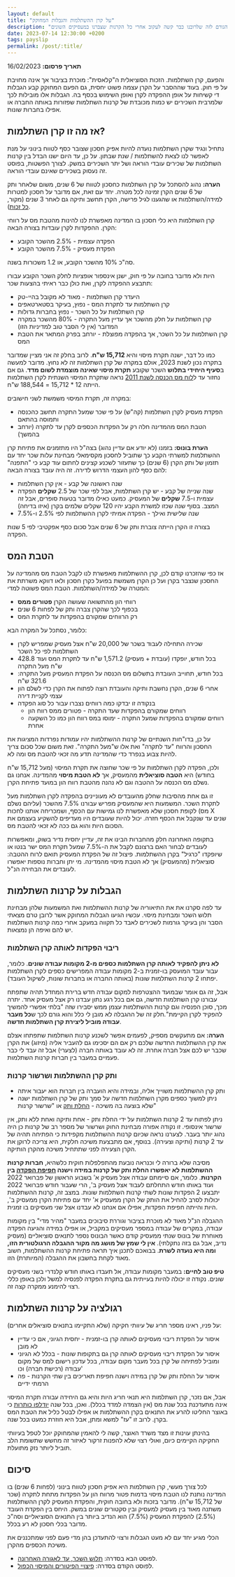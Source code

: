 ```yaml
---
layout: default
title: "על קרן ההשתלמות והגבלות המחוקק"
description: "הסבר על קרן ההשתלמות והגורם לזה שלרובנו כבר קשה לעקוב אחרי כל הקרנות שצברנו במעסיקים השונים"
date: 2023-07-14 12:30:00 +0200
tags: payslip
permalink: /post/:title/
---
```

**תאריך פרסום:** 16/02/2023

והפעם, קרן השתלמות. הזכות הסוציאלית ה"קלאסית": מוכרת בציבור אך אינה מחויבת על פי חוק. בעוד שההסבר על הקרן עצמה פשוט יחסית, גם הפעם המחוקק קבע הגבלות די קשיחות על אופן ההפקדה לקרן ואופן השימוש בכסף בה. הגבלות אלו מובילות לכך שלמרבית השכירים יש כמות מכובדת של קרנות השתלמות שפזורות באותה החברה או אפילו בחברות שונות.


## אז מה זו קרן השתלמות?
נתחיל ונגיד שקרן השתלמות נועדה להיות אפיק חסכון שצובר כסף לטווח בינוני על מנת לאפשר לנו לצאת להשתלמות / שנת שבתון. על כן, עד היום ישנו הבדל בין קרנות השתלמות של שכירים עובדי הוראה ושל יתר השכירים במשק. לצורך הפשטות, בפוסט זה נעסוק בשכירים שאינם עובדי הוראה.


**הערה:** נהוג להסתכל על קרן השתלמות כחסכון לטווח של 6 שנים, משום שלאחר ותק של 6 שנים הקרן זמינה לכל מטרה. יחד עם זאת, אם מדובר על חסכון למטרות למידה/השתלמות או שהגענו לגיל פרישה, הקרן תחשב ותיקה גם לאחר 3 שנים (מקור, [כל זכות](https://www.kolzchut.org.il/he/%D7%A7%D7%A8%D7%9F_%D7%94%D7%A9%D7%AA%D7%9C%D7%9E%D7%95%D7%AA)).


קרן השתלמות היא כלי חסכון בו המדינה מאפשרת לנו להינות מהטבת מס על רווחי הקרן. ההפקדות לקרן עובדות בצורה הבאה:
* הפקדה עצמית - 2.5% מהשכר הקובע
* הפקדת מעסיק - 7.5% מהשכר הקובע

סה"כ 10% מהשכר הקובע, או 1.2 משכורות בשנה.


היות ולא מדובר בחובה על פי חוק, ישנן אינספור אופציות לחלק השכר הקובע עבורו תתבצע ההפקדה לקרן, ואת כולן כבר ראיתי בהצעות שכר:
* היעדר קרן השתלמות - מאוד לא מקובל בהיי-טק
* קרן השתלמות עד לתקרת המס - נפוץ, בעיקר בסטארטאפים
* קרן השתלמות על כל השכר - נפוץ בחברות גדולות
* קרן השתלמות על חלק מהשכר אך עדיין מעל התקרה - 80% מהשכר במקרה המדובר (אין לי הסבר טוב למדיניות הזו)
* קרן השתלמות על כל השכר, אך בהפקדה מפוצלת - יורחב בפרק המתאר את הטבת המס

כמו כל דבר, ישנה תקרת מיסוי והיא **15,712 ש"ח**. לרוב בחלק זה אני מציין שמדובר בתקרה נכון לשנת 2023, אולם במקרה של קרן השתלמות זה לא נחוץ. מדובר למעשה ב**סעיף היחידי בתלוש** השכר שקובע **תקרת מיסוי שאינה מוצמדת לשום מדד**. גם אם נחזור עד ל[לוח מס הכנסה לשנת 2011](https://www.gov.il/BlobFolder/generalpage/income-tax-monthly-deductions-booklet/he/generalInformation_income-tax-monthly-deductions-booklet_luah_ezer_2011.pdf) נראה שתקרת המיסוי השנתית לקרן השתלמות הייתה 12 * 15,712 = 188,544 ש"ח.


במקרה זה, תקרת המיסוי משמשת לשני חישובים:
* הפקדת מעסיק לקרן השתלמות (קה"ש) על פי שכר שמעל התקרה תחשב כהכנסה ותמוסה בהתאם
* הטבת המס מהמדינה חלה רק על הפקדות הכספים לקרן עד לתקרה (יורחב בהמשך)

**הערת בונוס:** בזמנו (לא יודע אם עדיין נהוג) בצה"ל היו מתזמנים את פתיחת קרן ההשתלמות למשרתי הקבע כך שתוביל לחסכון מקסימאלי מבחינת עלות שכר יחד עם תזמון של ותק הקרן (6 שנים) כך שתעזור לשכנע קצינים לחתום עוד קבע כי "התפנה" להם כסף להון העצמי הדרוש לדירה. זה היה עובד בצורה הבאה:
* שנה ראשונה של קבע - אין קרן השתלמות
* שנה שנייה של קבע - יש קרן השתלמות, אבל לפי שכר של 2.5 **שקלים** הפקדה עצמית ו-7.5 **שקלים** של המעסיק. כמעט כאילו מדובר בטעות סופרים, אבל זה המצב. בסוף שנה שכזו למשרת הקבע יהיו 120 שקלים שלמים בקרן (איזו בדיחה)
* שנה שלישית ואילך - הפקדה אמיתי לקרן ההשתלמות לפי 2.5% ו-7.5%

בצורה זו הקרן הייתה צוברת ותק של 6 שנים אבל סכום כסף אפקטיבי לפי 5 שנות הפקדה.


## הטבת המס
אז כפי שהזכרנו קודם לכן, קרן ההשתלמות מאפשרת לנו לקבל הטבת מס מהמדינה על החסכון שנצבר בקרן ועל כן הקרן משמשת בפועל כקרן חסכון ולאו דווקא משרתת את המטרה של למידה/השתלמות. הטבת המס פשוטה למדי:
* רווחי הון מהתשואה שעושה הקרן **פטורים ממס**
* בכפוף לכך שהקרן צברה ותק של לפחות 6 שנים
* רק הרווחים שמקורם בהפקדות עד לתקרת המס

כלומר, נסתכל על המקרה הבא:
* שכירה התחילה לעבוד בשכר של 20,000 ש"ח אצל מעסיק שמפריש לקרן השתלמות לפי כל השכר
* בכל חודש, יופקדו (עובדת + מעסיק) 1,571.2 ש"ח עד לתקרת המס ועוד 428.8 ש"ח מעל התקרה
* בכל חודש, תחוייב העובדת בתשלום מס הכנסה על הפקדת המעסיק מעל התקרה: 321.6 ש"ח
* אחרי 6 שנים, הקרן נחשבת ותיקה והעובדת רוצה לפתוח את הקרן כדי לשלם הון עצמי לקניית דירה
* בנקודה זו יבדקו כמה רווחים נצברו עבור כל סוג הפקדה
  * רווחים שמקורם בהפקדות שעד התקרה - פטורים ממס רווח הון
  * רווחים שמקורם בהפקדות שמעל התקרה - ימוסו במס רווח הון כמו כל השקעה אחרת

על כן, בדו"חות השנתיים של קרנות ההשתלמות יהיו עמודות נפרדות המציגות את החסכון והרווח "עד לתקרה" ואת אלו ש"מעל התקרה". זאת משום שכל סכום צריך להיות צבוע בנפרד כדי שהמדינה תדע מה זכאי להטבת מס ומה לא.


ולכן, הפקדה לקרן השתלמות על פי שכר שחוצה את תקרת המיסוי (מעל 15,712 ש"ח בחודש) היא **הטבה סוציאלית** מהמעסיק, אך **לא הטבת מיסוי** מהמדינה. אנחנו גם נשלם מס הכנסה על ההטבה וגם לא נהנה מהטבת רווח הון במועד פתיחת הקרן.


זו גם אחת מהסיבות שחלק מהעובדים לא מעוניינים בהפקדה לקרן השתלמות מעל לתקרת השכר. המשמעות היא שהמעסיק מפריש עבורנו 7.5% מהשכר (עליהם נשלם מס) לקופת חסכון שלא מאפשרת לנו גמישות עם הכסף, ושמכריחה אותנו לחכות X שנים עד שנקבל את הכסף חזרה. יכול להיות שעובדים היו מעדיפים להשקיע בעצמם את הסכום היות והוא גם ככה לא זכאי להטבת מס.


בתקופה האחרונה חלק מהחברות הבינו את זה, עדיין יחסית נדיר בשוק, ומאפשרות לעובדים לבחור האם ברצונם לקבל את ה-7.5% שמעל תקרת המס ישר בנטו או שיופקדו "כרגיל" בקרן ההשתלמות. פיצול זה של הפקדת המעסיק תואם לרוח ההטבה: סוציאלית (מהמעסיק) אך לא הטבת מיסוי מהמדינה. מי יתן וחברות נוספות יאפשרו לעובדים את הבחירה הנ"ל.


## הגבלות על קרנות השתלמות
עד לפה סקרנו את את התיאוריה של קרנות ההשתלמות ואת המשמעות שלהן מבחינת תלוש השכר ומבחינת מיסוי. עכשיו הגיעו הגבלות המחוקק אשר לרובן טרם מצאתי הסבר והן בעיקר גורמות לשכירים לאבד כל תקווה במעקב אחרי כמה קרנות השתלמות יש להם ואיפה הן נמצאות.


### ריבוי הפקדות לאותה קרן השתלמות
**לא ניתן להפקיד לאותה קרן השתלמות כספים מ-2 מקומות עבודה שונים**. כלומר, עבור עובד המועסק בו-זמנית ב-2 מקומות עבודה המפרישים כספים לקרן השתלמות יפתחו 2 קרנות השתלמות שונות (באותה החברה או בחברות שונות, לשיקול העובד).


אבל, זה גם אומר שבמועד ההצטרפות למקום עבודה חדש ברירת המחדל תהיה שתפתח עבורנו קרן השתלמות חדשה, גם אם בכל רגע נתון עבדנו רק אצל מעסיק אחד. יתרה מכך, סוכן הפנסיה וגם קרנות ההשתלמות עצמן ממש יסבירו שזה "בלתי אפשרי להמשיך להפקיד לקרן הקיימת".חלק זה של ההגבלה לא מובן לי כלל והוא גורם לכך ש**כל מעבר עבודה מוביל ליצירת קרן השתלמות חדשה**.


**הערה:** אם מתעקשים מספיק, לפעמים אפשר לשכנע קרנות השתלמות שתפתחו אצלם את קרן ההשתלמות החדשה שלכם רק אם הם יסכימו גם להעביר אליה (מיזוג) את הקרן שכבר יש לכם אצל חברה אחרת. זה לא עובד באותה חברה (לצערי) אבל זה עבד לי כבר פעמיים במעבר בין חברות קרנות השתלמות.


### ותק קרן ההשתלמות ושרשור קרנות
* ותק קרן ההשתלמות משוייך אליה, ובמידה והיא הועברה בין חברות הוא יעבור איתה
* ניתן למשוך כספים מקרן השתלמות חדשה על סמך ותק של קרן השתלמות ישנה שלא בוצעה בה משיכה - [החלת ותק](https://www.prisha.co.il/Article/%D7%94%D7%97%D7%9C%D7%AA-%D7%95%D7%AA%D7%A7-%D7%A7%D7%A8%D7%9F-%D7%94%D7%A9%D7%AA%D7%9C%D7%9E%D7%95%D7%AA) או "שרשור קרנות"

ניתן לפתוח עד 2 קרנות השתלמות על ידי החלת ותק - אחת ותיקה ואחת ללא ותק, אין שרשור אינסופי. זו נקודה אפורה מבחינת החוק ושרשור של מספר רב של קרנות כן היה נהוג יותר בעבר. לצערנו נראה שכיום קרנות ההשתלמות מקפידות כי הפתיחה תהיה של עד 2 קרנות (ותיקה וצעירה). בנוסף, אם מתבצעת משיכה חלקית, היא צריכה לרוקן את הקרן הצעירה לפני שתתחיל משיכה מהקרן הותיקה.


מסיבה שלא ברורה לי וכנראה נובעת מהתפלפלות חוקית כלשהיא, **חברות קרנות ההשתלמות לא יאפשרו החלת ותק של קרנות במידה וישנה [חפיפת הפקדה](https://pensuni.com/?p=2916#strong-%D7%9E%D7%A9%D7%99%D7%9B%D7%AA-%D7%9B%D7%A1%D7%A4%D7%99%D7%9D-%D7%9E%D7%A7%D7%A8%D7%9F-%D7%94%D7%A9%D7%AA%D7%9C%D7%9E%D7%95%D7%AA-%D7%9C%D7%A4%D7%A0%D7%99-%D7%A9%D7%97%D7%9C%D7%A4%D7%95-6-%D7%A9%D7%A0%D7%99%D7%9D-%D7%91%D7%A4%D7%98%D7%95%D7%A8-%D7%9E%D7%9E%D7%A1-strong) בין הקרנות**. כלומר, אם סיימתם עבודה אצל מעסיק א' 
בשבוע הראשון של פברואר 2022 ועוד באותו חודש התחלתם לעבוד אצל מעסיק ב', הרי שעבור חודש פברואר 2022 יתבצעו 2 הפקדות שונות לשתי קרנות השתלמות שונות. במצב זה, קרנות ההשתלמות יכולות לסרב להחיל את הותק של הקרן ממעסיק א' יחד עם פתיחת הקרן ממעסיק ב', היות והייתה חפיפת הפקדות, אפילו אם אנחנו לא עבדנו אצל שני מעסיקים בו זמנית.


ההגבלה הנ"ל מאוד לא מוכרת בציבור וגוררת סיבוכים במעבר "מהיר מדי" בין מקומות עבודה, במקרים של עבודה במספר מעסיקים במקביל, או אפילו במידה והגיעה הפקדה מאוחרת של בונוס שנתי ממעסיק קודם כאשר הבונוס נספר לתנאים סוציאליים (מעסיק נדיב, אבל גם בזה נתקלתי). **אין לי שמץ של מושג מה מקור ההגבלה הרגולטורית הזו, ומה היא נועדה לשרת**. בבואכם לתכנן איך תראה פתיחת קרנות ההשתלמות, חשוב מאוד לקחת בחשבון את ההגבלה (המיותרת) הזו.


**טיפ טוב לחיים:** במעבר מקומות עבודה, אל תעבדו באותו חודש קלנדרי בשני מעסיקים שונים. נקודה זו יכולה להיות בעייתית גם בתקרת הפקדה לפנסיה למשל ולכן באופן כללי רצוי להימנע ממקרה קצה זה.


## רגולציה על קרנות השתלמות
על פניו, ראינו מספר חריג של עיוותי חקיקה (שלא התקיימו בתנאים סוציאלים אחרים):
* איסור על הפקדת ריבוי מעסיקים לאותה קרן בו-זמנית - יחסית הגיוני, אם כי עדיין לא מובן
* איסור על הפקדת ריבוי מעסיקים לאותה קרן גם בתקופות שונות - בכלל לא הגיוני ומוביל לפתיחה של קרן בכל מעבר מקום עבודה, בכל עדכון רישום למס של מקום עבודה (רכישת חברה) וכו'
* איסור על החלת ותק של קרן במידה וישנה חפיפת תאריכים בין שתי הקרנות - פה הרמתי ידיים

אבל, אם נזכר, קרן השתלמות היא תנאי חריג היות והיא גם היחידה עבורה תקרת המיסוי אינה מתעדכנת בכל שנת מס (אין הצמדה למדד בכלל). ואכן, בכל שנה [יודלפו כותרות](https://www.calcalist.co.il/local/articles/0,7340,L-3763951,00.html) כי באוצר החליטו להרע את התנאים בקרן ההשתלמות או אפילו לבטל כליל את הטבת המס בקרן. לרוב זו "עז" למשא ומתן, אבל היא חוזרת כמעט בכל שנה.


בהינתן עוינות זו מצד משרד האוצר, קשה לי להאמין שהמחוקק יוכל לטפל בעיוותי החקיקה הקיימים כיום, ואולי רצוי שלא להפנות זרקור לאיזור זה מחשש שתשומת הלב תוביל ליותר נזק מתועלת.


## סיכום
לכל צורך מעשי, קרן השתלמות היא אפיק חסכון לטווח בינוני (לפחות 6 שנים) בו המדינה נותנת לנו הטבת מיסוי בדמות פטור מרווח הון על הפקדות מתחת לתקרה (שכר של 15,712 ש"ח). מדובר בזכות ולא בחובה חוקית, והפקדת המעסיק לקרן ההשתלמות משתנה מאוד בין מעסיק למעסיק ובין סקטורים שונים במשק. היחס בין הפקדת העובד (2.5%) להפקדת המעסיק (7.5%) הוא הנדיב ביותר בין התנאים הסוציאליים וסה"כ מדובר בכלי חסכון לא רע בכלל.


הכלי מגיע יחד עם לא מעט הגבלות ורצוי להתעדכן בהן מדי פעם לפני שמתכננים את משיכת הכספים מהקרן.

* לפוסט הבא בסדרה: [תלוש השכר, עד לאגורה האחרונה](../סיכום_תלוש_השכר).
* לפוסט הקודם בסדרה: [פיצויי הפיטורים והמיסוי הכפול](../פיצויי-הפיטורים-והמיסוי-הכפול).

